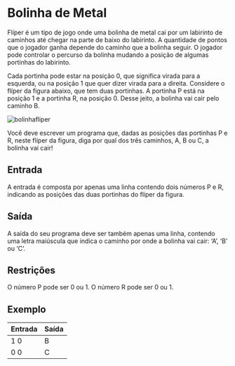 # Bolinha de Metal

Flíper é um tipo de jogo onde uma bolinha de metal cai por um labirinto de caminhos até chegar na parte de baixo do labirinto. A quantidade de pontos que o jogador ganha depende do caminho que a bolinha seguir. O jogador pode controlar o percurso da bolinha mudando a posição de algumas portinhas do labirinto.

Cada portinha pode estar na posição 0, que significa virada para a esquerda, ou na posição 1 que quer dizer virada para a direita. Considere o flíper da figura abaixo, que tem duas portinhas. A portinha P está na posição 1 e a portinha R, na posição 0. Desse jeito, a bolinha vai cair pelo caminho B.

![bolinhafliper](https://github-production-user-asset-6210df.s3.amazonaws.com/98062444/295739870-11f74c89-10c4-449d-9be3-a59eff99e7df.png?X-Amz-Algorithm=AWS4-HMAC-SHA256&X-Amz-Credential=AKIAVCODYLSA53PQK4ZA%2F20240523%2Fus-east-1%2Fs3%2Faws4_request&X-Amz-Date=20240523T113539Z&X-Amz-Expires=300&X-Amz-Signature=80e12bb690f26eba978e5d27a9822636a75a0d1c5d0bdab0e681c31066c94d69&X-Amz-SignedHeaders=host&actor_id=166458348&key_id=0&repo_id=739466895)


Você deve escrever um programa que, dadas as posições das portinhas P e R, neste flíper da figura, diga por qual dos três caminhos, A, B ou C, a bolinha vai cair!

## Entrada

A entrada é composta por apenas uma linha contendo dois números P e R, indicando as posições das duas portinhas do flíper da figura.

## Saída

A saída do seu programa deve ser também apenas uma linha, contendo uma letra maiúscula que indica o caminho por onde a bolinha vai cair: ‘A’, ‘B’ ou ‘C’.

## Restrições

O número P pode ser 0 ou 1. O número R pode ser 0 ou 1.

## Exemplo

| Entrada | Saída |
| ------- | ----- |
| 1 0     | B     |
| 0 0     | C     |